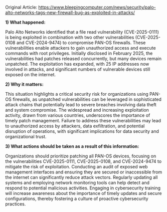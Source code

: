 Original Article: https://www.bleepingcomputer.com/news/security/palo-alto-networks-tags-new-firewall-bug-as-exploited-in-attacks/

**1) What happened:**

Palo Alto Networks identified that a file read vulnerability (CVE-2025-0111) is being exploited in combination with two other vulnerabilities (CVE-2025-0108 and CVE-2024-9474) to compromise PAN-OS firewalls. These vulnerabilities enable attackers to gain unauthorized access and execute commands with root privileges. Initially disclosed in February 2025, the vulnerabilities had patches released concurrently, but many devices remain unpatched. The exploitation has expanded, with 25 IP addresses now involved in attacks, and significant numbers of vulnerable devices still exposed on the internet.

**2) Why it matters:**

This situation highlights a critical security risk for organizations using PAN-OS firewalls, as unpatched vulnerabilities can be leveraged in sophisticated attack chains that potentially lead to severe breaches involving data theft and system compromise. The widespread and increasing exploitation activity, drawn from various countries, underscores the importance of timely patch management. Failure to address these vulnerabilities may lead to unauthorized access by attackers, data exfiltration, and potential disruption of operations, with significant implications for data security and organizational trust.

**3) What actions should be taken as a result of this information:**

Organizations should prioritize patching all PAN-OS devices, focusing on the vulnerabilities CVE-2025-0111, CVE-2025-0108, and CVE-2024-9474 to mitigate the risk of exploitation. Conducting an audit of exposed web management interfaces and ensuring they are secured or inaccessible from the internet can significantly reduce attack vectors. Regularly updating all systems and employing network monitoring tools can help detect and respond to potential malicious activities. Engaging in cybersecurity training will increase awareness about the importance of timely updates and secure configurations, thereby fostering a culture of proactive cybersecurity practices.